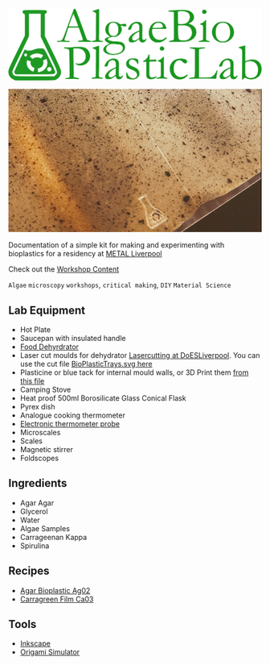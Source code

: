 ![AlgaeBioPlasticLab logo](images/AlgaeBioPlasticLabLogo.png)

![Image of first batch of Carrageenan Kappa Bioplastic](images/FirstCook.png)

Documentation of a simple kit for making and experimenting with bioplastics for a residency at [METAL Liverpool](http://www.metalculture.com/about-us/liverpool/) 

Check out the [Workshop Content](Workshop1.md)

`Algae` `microscopy` `workshops`, `critical making`, `DIY` `Material Science`

## Lab Equipment

 * Hot Plate
 * Saucepan with insulated handle
 * [Food Dehyrdrator](https://www.electriq.co.uk/p/edfd06/electriq-maxi-digital-food-dehydrator-with-6-collapsible-shelves-and-48-hour-timer)
 * Laser cut moulds for dehydrator [Lasercutting at DoESLiverpool](https://doesliverpool.com). You can use the cut file [BioPlasticTrays.svg here](https://github.com/cheapjack/AlgaeBioPlasticLab/blob/master/BioPlasticTrays.svg)
 * Plasticine or blue tack for internal mould walls, or 3D Print them [from this file](https://github.com/cheapjack/AlgaeBioPlasticLab/blob/master/AlgaeBioPlasticRingMould.stl)
 * Camping Stove
 * Heat proof 500ml Borosilicate Glass Conical Flask
 * Pyrex dish
 * Analogue cooking thermometer
 * [Electronic thermometer probe](https://gitlab.com/cheapjack/jacobtemperatureshrimp)
 * Microscales
 * Scales
 * Magnetic stirrer
 * Foldscopes

## Ingredients

 * Agar Agar
 * Glycerol
 * Water
 * Algae Samples
 * Carrageenan Kappa
 * Spirulina

## Recipes

 * [Agar Bioplastic Ag02](https://materiom.org/recipe/41)
 * [Carragreen Film Ca03](https://materiom.org/recipe/206)

## Tools

 * [Inkscape](https://inkscape.org/)
 * [Origami Simulator](https://origamisimulator.org/)
